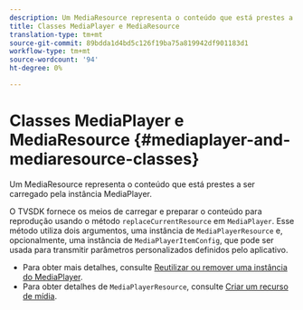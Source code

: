 ```yaml
---
description: Um MediaResource representa o conteúdo que está prestes a ser carregado pela instância MediaPlayer.
title: Classes MediaPlayer e MediaResource
translation-type: tm+mt
source-git-commit: 89bdda1d4bd5c126f19ba75a819942df901183d1
workflow-type: tm+mt
source-wordcount: '94'
ht-degree: 0%

---
```



# Classes MediaPlayer e MediaResource {#mediaplayer-and-mediaresource-classes}

Um MediaResource representa o conteúdo que está prestes a ser carregado pela instância MediaPlayer.

<!--<a id="section_431AB7221E0249BF949EC72EEB9B428A"></a>-->

O TVSDK fornece os meios de carregar e preparar o conteúdo para reprodução usando o método `replaceCurrentResource` em `MediaPlayer`. Esse método utiliza dois argumentos, uma instância de `MediaPlayerResource` e, opcionalmente, uma instância de `MediaPlayerItemConfig`, que pode ser usada para transmitir parâmetros personalizados definidos pelo aplicativo.

* Para obter mais detalhes, consulte [Reutilizar ou remover uma instância do MediaPlayer](../../../../tvsdk-3x-android-prog/android-3x-content-playback-options-android2/mediaplayerobjects-working-with/android-3x-mediaplayer-reuse-or-remove.md).
* Para obter detalhes de `MediaPlayerResource`, consulte [Criar um recurso de mídia](../../../../tvsdk-3x-android-prog/android-3x-content-playback-options-android2/mediaplayer-initialize-for-video/android-3x-media-resource-create.md).